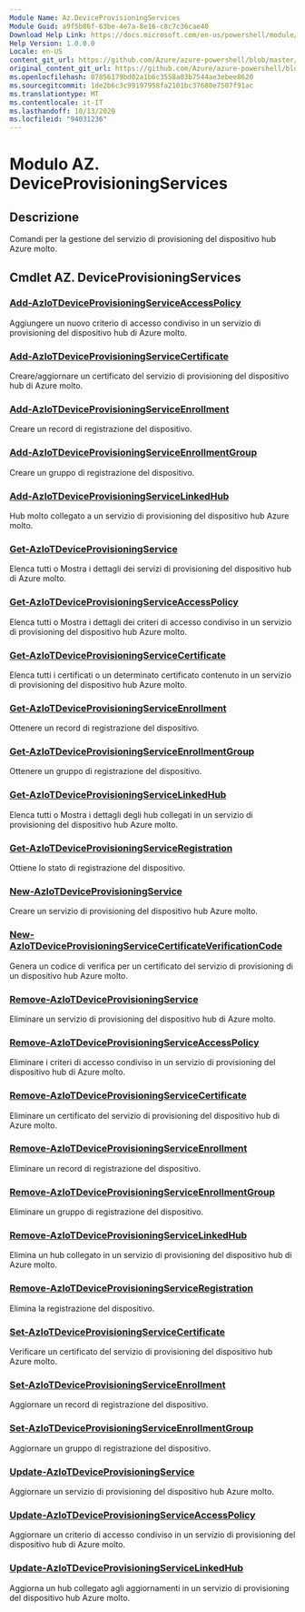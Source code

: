 ```yaml
---
Module Name: Az.DeviceProvisioningServices
Module Guid: a9f5b86f-63be-4e7a-8e16-c8c7c36cae40
Download Help Link: https://docs.microsoft.com/en-us/powershell/module/az.deviceprovisioningservices
Help Version: 1.0.0.0
Locale: en-US
content_git_url: https://github.com/Azure/azure-powershell/blob/master/src/DeviceProvisioningServices/DeviceProvisioningServices/help/Az.DeviceProvisioningServices.md
original_content_git_url: https://github.com/Azure/azure-powershell/blob/master/src/DeviceProvisioningServices/DeviceProvisioningServices/help/Az.DeviceProvisioningServices.md
ms.openlocfilehash: 07856179bd02a1b6c3558a03b7544ae3ebee8620
ms.sourcegitcommit: 1de2b6c3c99197958fa2101bc37680e7507f91ac
ms.translationtype: MT
ms.contentlocale: it-IT
ms.lasthandoff: 10/13/2020
ms.locfileid: "94031236"
---
```

# Modulo AZ. DeviceProvisioningServices
## Descrizione
Comandi per la gestione del servizio di provisioning del dispositivo hub Azure molto.

## Cmdlet AZ. DeviceProvisioningServices
### [Add-AzIoTDeviceProvisioningServiceAccessPolicy](Add-AzIoTDeviceProvisioningServiceAccessPolicy.md)
Aggiungere un nuovo criterio di accesso condiviso in un servizio di provisioning del dispositivo hub di Azure molto.

### [Add-AzIoTDeviceProvisioningServiceCertificate](Add-AzIoTDeviceProvisioningServiceCertificate.md)
Creare/aggiornare un certificato del servizio di provisioning del dispositivo hub di Azure molto.

### [Add-AzIoTDeviceProvisioningServiceEnrollment](Add-AzIoTDeviceProvisioningServiceEnrollment.md)
Creare un record di registrazione del dispositivo.

### [Add-AzIoTDeviceProvisioningServiceEnrollmentGroup](Add-AzIoTDeviceProvisioningServiceEnrollmentGroup.md)
Creare un gruppo di registrazione del dispositivo.

### [Add-AzIoTDeviceProvisioningServiceLinkedHub](Add-AzIoTDeviceProvisioningServiceLinkedHub.md)
Hub molto collegato a un servizio di provisioning del dispositivo hub Azure molto.

### [Get-AzIoTDeviceProvisioningService](Get-AzIoTDeviceProvisioningService.md)
Elenca tutti o Mostra i dettagli dei servizi di provisioning del dispositivo hub di Azure molto.

### [Get-AzIoTDeviceProvisioningServiceAccessPolicy](Get-AzIoTDeviceProvisioningServiceAccessPolicy.md)
Elenca tutti o Mostra i dettagli dei criteri di accesso condiviso in un servizio di provisioning del dispositivo hub Azure molto.

### [Get-AzIoTDeviceProvisioningServiceCertificate](Get-AzIoTDeviceProvisioningServiceCertificate.md)
Elenca tutti i certificati o un determinato certificato contenuto in un servizio di provisioning del dispositivo hub Azure molto.

### [Get-AzIoTDeviceProvisioningServiceEnrollment](Get-AzIoTDeviceProvisioningServiceEnrollment.md)
Ottenere un record di registrazione del dispositivo.

### [Get-AzIoTDeviceProvisioningServiceEnrollmentGroup](Get-AzIoTDeviceProvisioningServiceEnrollmentGroup.md)
Ottenere un gruppo di registrazione del dispositivo.

### [Get-AzIoTDeviceProvisioningServiceLinkedHub](Get-AzIoTDeviceProvisioningServiceLinkedHub.md)
Elenca tutti o Mostra i dettagli degli hub collegati in un servizio di provisioning del dispositivo hub Azure molto.

### [Get-AzIoTDeviceProvisioningServiceRegistration](Get-AzIoTDeviceProvisioningServiceRegistration.md)
Ottiene lo stato di registrazione del dispositivo.

### [New-AzIoTDeviceProvisioningService](New-AzIoTDeviceProvisioningService.md)
Creare un servizio di provisioning del dispositivo hub Azure molto.

### [New-AzIoTDeviceProvisioningServiceCertificateVerificationCode](New-AzIoTDeviceProvisioningServiceCertificateVerificationCode.md)
Genera un codice di verifica per un certificato del servizio di provisioning di un dispositivo hub Azure molto.

### [Remove-AzIoTDeviceProvisioningService](Remove-AzIoTDeviceProvisioningService.md)
Eliminare un servizio di provisioning del dispositivo hub di Azure molto.

### [Remove-AzIoTDeviceProvisioningServiceAccessPolicy](Remove-AzIoTDeviceProvisioningServiceAccessPolicy.md)
Eliminare i criteri di accesso condiviso in un servizio di provisioning del dispositivo hub di Azure molto.

### [Remove-AzIoTDeviceProvisioningServiceCertificate](Remove-AzIoTDeviceProvisioningServiceCertificate.md)
Eliminare un certificato del servizio di provisioning del dispositivo hub di Azure molto.

### [Remove-AzIoTDeviceProvisioningServiceEnrollment](Remove-AzIoTDeviceProvisioningServiceEnrollment.md)
Eliminare un record di registrazione del dispositivo.

### [Remove-AzIoTDeviceProvisioningServiceEnrollmentGroup](Remove-AzIoTDeviceProvisioningServiceEnrollmentGroup.md)
Eliminare un gruppo di registrazione del dispositivo.

### [Remove-AzIoTDeviceProvisioningServiceLinkedHub](Remove-AzIoTDeviceProvisioningServiceLinkedHub.md)
Elimina un hub collegato in un servizio di provisioning del dispositivo hub di Azure molto.

### [Remove-AzIoTDeviceProvisioningServiceRegistration](Remove-AzIoTDeviceProvisioningServiceRegistration.md)
Elimina la registrazione del dispositivo.

### [Set-AzIoTDeviceProvisioningServiceCertificate](Set-AzIoTDeviceProvisioningServiceCertificate.md)
Verificare un certificato del servizio di provisioning del dispositivo hub Azure molto.

### [Set-AzIoTDeviceProvisioningServiceEnrollment](Set-AzIoTDeviceProvisioningServiceEnrollment.md)
Aggiornare un record di registrazione del dispositivo.

### [Set-AzIoTDeviceProvisioningServiceEnrollmentGroup](Set-AzIoTDeviceProvisioningServiceEnrollmentGroup.md)
Aggiornare un gruppo di registrazione del dispositivo.

### [Update-AzIoTDeviceProvisioningService](Update-AzIoTDeviceProvisioningService.md)
Aggiornare un servizio di provisioning del dispositivo hub Azure molto.

### [Update-AzIoTDeviceProvisioningServiceAccessPolicy](Update-AzIoTDeviceProvisioningServiceAccessPolicy.md)
Aggiornare un criterio di accesso condiviso in un servizio di provisioning del dispositivo hub di Azure molto.

### [Update-AzIoTDeviceProvisioningServiceLinkedHub](Update-AzIoTDeviceProvisioningServiceLinkedHub.md)
Aggiorna un hub collegato agli aggiornamenti in un servizio di provisioning del dispositivo hub Azure molto.

